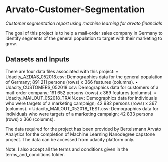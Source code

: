 # Arvato-Customer-Segmentation
_Customer segmentation report using machine learning for arvato financials_

The goal of this project is to help a mail-order sales company in Germany to identify segments of the general population to target with their marketing to grow.

## Datasets and Inputs

There are four data files associated with this project:
• Udacity_AZDIAS_052018.csv: Demographics data for the general population of
Germany; 891 211 persons (rows) x 366 features (columns).
• Udacity_CUSTOMERS_052018.csv: Demographics data for customers of a mail-order
company; 191 652 persons (rows) x 369 features (columns).
• Udacity_MAILOUT_052018_TRAIN.csv: Demographics data for individuals who were
targets of a marketing campaign; 42 982 persons (rows) x 367 (columns).
• Udacity_MAILOUT_052018_TEST.csv: Demographics data for individuals who were
targets of a marketing campaign; 42 833 persons (rows) x 366 (columns).

The data required for the project has been provided by Bertelsmann Arvato Analytics for the completion of Machine Learning Nanodegree capstone project. The data can be accessed from udacity platform only.

Note: I also accept all the terms and conditions given in the terms_and_conditions folder.
